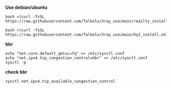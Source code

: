 **Use debian/ubuntu**
```
bash <(curl -fsSL https://raw.githubusercontent.com/Talkolu/Xray_use/main/reailty_install.sh)
```
```
bash <(curl -fsSL https://raw.githubusercontent.com/Talkolu/Xray_use/main/hy2_install.sh)
```
**bbr**
```
echo "net.core.default_qdisc=fq" >> /etc/sysctl.conf
echo "net.ipv4.tcp_congestion_control=bbr" >> /etc/sysctl.conf
sysctl -p
```
**check bbr**
```
sysctl net.ipv4.tcp_available_congestion_control
```
